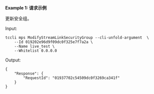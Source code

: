 **Example 1: 请求示例**

更新安全组。

Input: 

```
tccli mps ModifyStreamLinkSecurityGroup --cli-unfold-argument  \
    --Id 019202e96d9f09dc0f325e7f7a2a \
    --Name live_test \
    --Whitelist 0.0.0.0
```

Output: 
```
{
    "Response": {
        "RequestId": "01937702c54509dc0f3269ca341f"
    }
}
```

